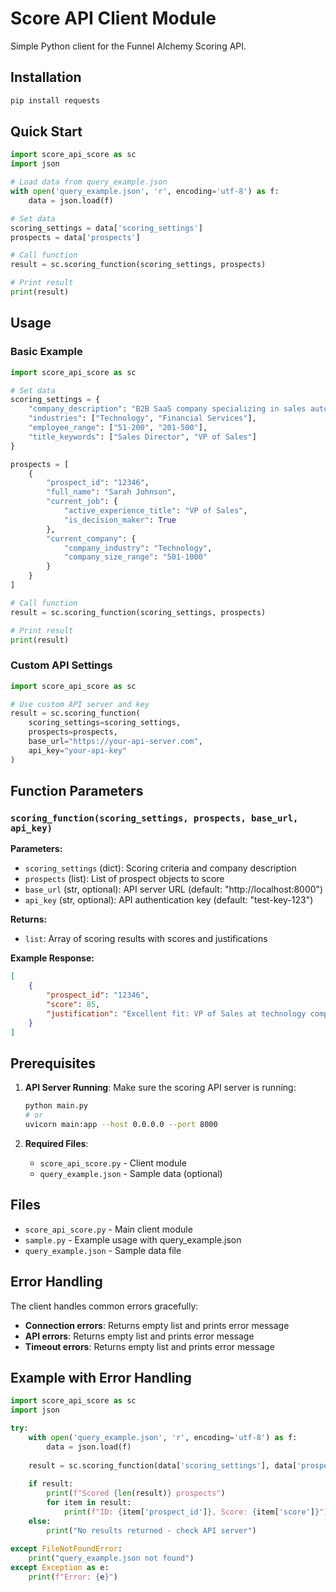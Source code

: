 # Score API Client Module

Simple Python client for the Funnel Alchemy Scoring API.

## Installation

```bash
pip install requests
```

## Quick Start

```python
import score_api_score as sc
import json

# Load data from query_example.json
with open('query_example.json', 'r', encoding='utf-8') as f:
    data = json.load(f)

# Set data
scoring_settings = data['scoring_settings']
prospects = data['prospects']

# Call function
result = sc.scoring_function(scoring_settings, prospects)

# Print result
print(result)
```

## Usage

### Basic Example

```python
import score_api_score as sc

# Set data
scoring_settings = {
    "company_description": "B2B SaaS company specializing in sales automation",
    "industries": ["Technology", "Financial Services"],
    "employee_range": ["51-200", "201-500"],
    "title_keywords": ["Sales Director", "VP of Sales"]
}

prospects = [
    {
        "prospect_id": "12346",
        "full_name": "Sarah Johnson",
        "current_job": {
            "active_experience_title": "VP of Sales",
            "is_decision_maker": True
        },
        "current_company": {
            "company_industry": "Technology",
            "company_size_range": "501-1000"
        }
    }
]

# Call function
result = sc.scoring_function(scoring_settings, prospects)

# Print result
print(result)
```

### Custom API Settings

```python
import score_api_score as sc

# Use custom API server and key
result = sc.scoring_function(
    scoring_settings=scoring_settings,
    prospects=prospects,
    base_url="https://your-api-server.com",
    api_key="your-api-key"
)
```

## Function Parameters

### `scoring_function(scoring_settings, prospects, base_url, api_key)`

**Parameters:**
- `scoring_settings` (dict): Scoring criteria and company description
- `prospects` (list): List of prospect objects to score
- `base_url` (str, optional): API server URL (default: "http://localhost:8000")
- `api_key` (str, optional): API authentication key (default: "test-key-123")

**Returns:**
- `list`: Array of scoring results with scores and justifications

**Example Response:**
```json
[
    {
        "prospect_id": "12346",
        "score": 85,
        "justification": "Excellent fit: VP of Sales at technology company with 500+ employees, decision maker"
    }
]
```

## Prerequisites

1. **API Server Running**: Make sure the scoring API server is running:
   ```bash
   python main.py
   # or
   uvicorn main:app --host 0.0.0.0 --port 8000
   ```

2. **Required Files**:
   - `score_api_score.py` - Client module
   - `query_example.json` - Sample data (optional)

## Files

- `score_api_score.py` - Main client module
- `sample.py` - Example usage with query_example.json
- `query_example.json` - Sample data file

## Error Handling

The client handles common errors gracefully:

- **Connection errors**: Returns empty list and prints error message
- **API errors**: Returns empty list and prints error message
- **Timeout errors**: Returns empty list and prints error message

## Example with Error Handling

```python
import score_api_score as sc
import json

try:
    with open('query_example.json', 'r', encoding='utf-8') as f:
        data = json.load(f)
    
    result = sc.scoring_function(data['scoring_settings'], data['prospects'])
    
    if result:
        print(f"Scored {len(result)} prospects")
        for item in result:
            print(f"ID: {item['prospect_id']}, Score: {item['score']}")
    else:
        print("No results returned - check API server")
        
except FileNotFoundError:
    print("query_example.json not found")
except Exception as e:
    print(f"Error: {e}")
```
